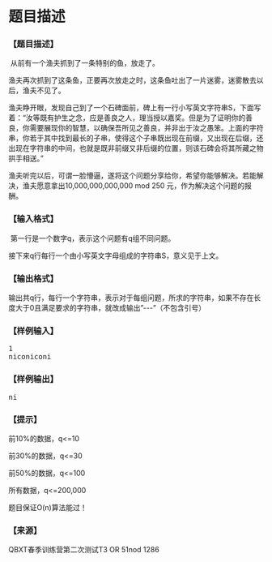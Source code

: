 # 题目描述


<h3>
【题目描述】
</h3>
<p>
 从前有一个渔夫抓到了一条特别的鱼，放走了。
</p>
<p>
渔夫再次抓到了这条鱼，正要再次放走之时，这条鱼吐出了一片迷雾，迷雾散去以后，渔夫不见了。
</p>
<p>
渔夫睁开眼，发现自己到了一个石碑面前，碑上有一行小写英文字符串S，下面写着：“汝等既有护生之念，应是善良之人，理当授以嘉奖。但是为了证明你的善良，你需要展现你的智慧，以确保吾所见之善良，并非出于汝之愚笨。上面的字符串，你若于其中找到最长的子串，使得这个子串既出现在前缀，又出现在后缀，还出现在字符串的中间，也就是既非前缀又非后缀的位置，则该石碑会将其所藏之物拱手相送。”
</p>
<p>
渔夫听完以后，可谓一脸懵逼，遂将这个问题分享给你，希望你能够解决。若能解决，渔夫愿意拿出10,000,000,000,000 mod 250 元，作为解决这个问题的报酬。
</p>
<h3>
【输入格式】
</h3>
<p>
 第一行是一个数字q，表示这个问题有q组不同问题。
</p>
<p>
接下来q行每行一个由小写英文字母组成的字符串S，意义见于上文。
</p>
<h3>
【输出格式】
</h3>
<p>
输出共q行，每行一个字符串，表示对于每组问题，所求的字符串，如果不存在长度大于0且满足要求的字符串，就改成输出”---”（不包含引号）
</p>
<h3>
【样例输入】
</h3>
<pre>1
niconiconi
</pre>
<h3>
【样例输出】
</h3>
<pre>ni</pre>
<h3>
【提示】
</h3>
<p>
前10%的数据，q&lt;=10
</p>
<p>
前30%的数据，q&lt;=30
</p>
<p>
前50%的数据，q&lt;=100
</p>
<p>
所有数据，q&lt;=200,000
</p>
<p>
题目保证O(n)算法能过！
</p>
<h3>
【来源】
</h3>
<p>
QBXT春季训练营第二次测试T3 OR 51nod 1286
</p>
